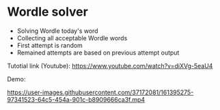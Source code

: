 # Wordle solver 

* Solving Wordle today's word
* Collecting all acceptable Wordle words 
* First attempt is random 
* Remained attempts are based on previous attempt output


Tutotial link (Youtube): https://www.youtube.com/watch?v=diXVg-5eaU4



Demo:



https://user-images.githubusercontent.com/37172081/161395275-97341523-64c5-454a-901c-b8909666ca3f.mp4



